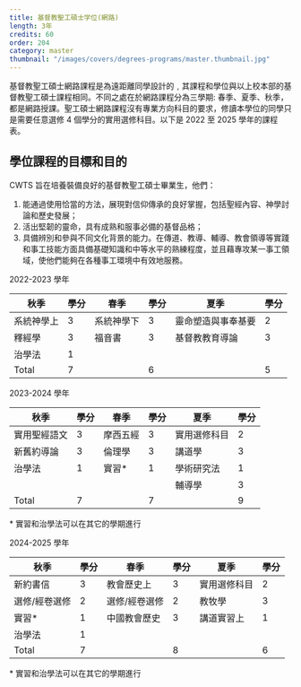 ```yaml
---
title: 基督教聖工碩士学位(網路)
length: 3年
credits: 60
order: 204
category: master
thumbnail: "/images/covers/degrees-programs/master.thumbnail.jpg"
---
```


基督教聖工碩士網路課程是為遠距離同學設計的﹐其課程和學位與以上校本部的基督教聖工碩士課程相同。不同之處在於網路課程分為三學期: 春季、夏季、秋季，都是網路授課。聖工碩士網路課程沒有專業方向科目的要求，修讀本學位的同學只是需要任意選修 4 個學分的實用選修科目。以下是 2022 至 2025 學年的課程表。

## 學位課程的目標和目的

CWTS 旨在培養裝備良好的基督教聖工碩士畢業生，他們：

1. 能通過使用恰當的方法，展現對信仰傳承的良好掌握，包括聖經內容、神學討論和歷史發展；
2. 活出堅韌的靈命，具有成熟和服事必備的基督品格；
3. 具備辨別和參與不同文化背景的能力。在傳道、教導、輔導、教會領導等實踐和事工技能方面具備基礎知識和中等水平的熟練程度，並且藉專攻某一事工領域，使他們能夠在各種事工環境中有效地服務。

2022-2023 學年

| 秋季       | 學分 | 春季       | 學分 | 夏季                | 學分 |
| ---------- | ---- | ---------- | ---- | ------------------ | ---- |
| 系統神學上 | 3    | 系統神學下 | 3    | 靈命塑造與事奉基要 | 2    |
| 釋經學     | 3    | 福音書     | 3    | 基督教教育導論     | 3    |
| 治學法     | 1    |            |      |                    |      |
| Total      | 7    |            | 6    |                    | 5    |

2023-2024 學年

| 秋季         | 學分 | 春季     | 學分 | 夏季          | 學分 |
| ------------ | ---- | -------- | ---- | ------------ | ---- |
| 實用聖經語文 | 3    | 摩西五經 | 3    | 實用選修科目 | 2    |
| 新舊約導論   | 3    | 倫理學   | 3    | 講道學       | 3    |
| 治學法       | 1    | 實習\*   | 1    | 學術研究法   | 1    |
|              |      |          |      | 輔導學       | 3    |
| Total        | 7    |          | 7    |              | 9    |

\* 實習和治學法可以在其它的學期進行

2024-2025 學年

| 秋季          | 學分 | 春季          | 學分 | 夏季          | 學分 |
| ------------- | ---- | ------------- | ---- | ------------ | ---- |
| 新約書信      | 3    | 教會歷史上    | 3    | 實用選修科目 | 2    |
| 選修/經卷選修 | 2    | 選修/經卷選修 | 2    | 教牧學       | 3    |
| 實習\*        | 1    | 中國教會歷史  | 3    | 講道實習上   | 1    |
| 治學法        | 1    |               |      |              |      |
| Total         | 7    |               | 8    |              | 6    |

\* 實習和治學法可以在其它的學期進行
